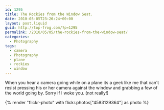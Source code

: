 ```yaml
---
id: 1295
title: The Rockies from the Window Seat.
date: 2010-05-05T23:26:24+00:00
layout: post.liquid
guid: http://top-frog.com/?p=1295
permalink: /2010/05/05/the-rockies-from-the-window-seat/
categories:
  - Photography
tags:
  - camera
  - Photography
  - plane
  - rockies
  - window
---
```

When you hear a camera going while on a plane its a geek like me that can't resist pressing his or her camera against the window and grabbing a few of the world going by. Sorry if I woke you. (not really!)

{% render "flickr-photo" with flickr.photos["4583129364"] as photo %}
